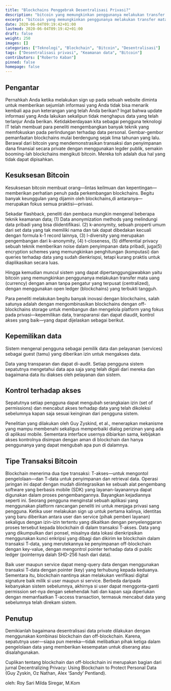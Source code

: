```yaml
---
title: "Blockchains Penggebrak Desentralisasi Privasi?"
description: "bitcoin yang memungkinkan penggunanya melakukan transfer mata uang (currency) dengan aman tanpa pengatur yang terpusat (centralized), dengan menggunakan open ledger (blockchains) yang terbukti tangguh."
excerpt: "bitcoin yang memungkinkan penggunanya melakukan transfer mata uang (currency) dengan aman tanpa pengatur yang terpusat (centralized), dengan menggunakan open ledger (blockchains) yang terbukti tangguh"
date: 2020-06-04T09:19:42+01:00
lastmod: 2020-06-04T09:19:42+01:00
draft: false
weight: 250
images: []
categories: ["Teknologi", "Blockchain", "Bitcoin", "Desentralisasi"]
tags: ["Desentralisasi privasi", "Keamanan data", "Bitcoin"]
contributors: ["Roberto Kaban"]
pinned: false
homepage: false
---
```

## Pengantar
Pernahkah Anda ketika melakukan sign up pada sebuah website diminta untuk memberikan sejumlah informasi yang Anda tidak bisa menarik kembali apa pun keterangan yang telah Anda berikan? Ingat bahwa update informasi yang Anda lakukan sekalipun tidak menghapus data yang telah terlanjur Anda berikan. Ketidakberdayaan kita sebagai pengguna teknologi IT telah membuat para peneliti mengembangkan banyak teknik yang memfokuskan pada perlindungan terhadap data personal.
Gembar-gembor pemanfaatan blockchains mulai berdengung sejak lima tahunan yang lalu. Berawal dari bitcoin yang mendemonstrasikan transaksi dan penyimpanan dana finansial secara private dengan menggunakan legder publik, semakin booming-lah blockchains mengikuti bitcoin. Mereka toh adalah dua hal yang tidak dapat dipisahkan.

## Kesuksesan Bitcoin
Kesuksesan bitcoin membuat orang—lintas keilmuan dan kepentingan—memberikan perhatian penuh pada perkembangan blockchains. Begitu banyak keunggulan yang dijamin oleh blockchains,di antaranya—merupakan fokus semua praktisi—privasi.

Sekadar flashback, peneliti dan pembaca mungkin mengenal beberapa teknik keamanan data; (1) Data anonymization methods yang melindungi data pribadi yang bisa diidentifikasi. (2) k-anonymity, sebuah properti umum dari set data yang tak memiliki nama dan tak dapat dibedakan kecuali dengan formula k-1 record lainnya, (3) l-diversity yang merupakan pengembangan dari k-anonymity, (4) t-closeness, (5) differential privacy sebuah teknik memberikan noise dalam penyimpanan data pribadi, juga(5) encryption schemes yang memungkinkan penghitungan (komputasi) dan queries terhadap data yang sudah dienkrispsi, tetapi kurang praktis untuk diaplikasikan secara luas.

Hingga kemudian muncul sistem yang dapat dipertanggungjawabkan yaitu bitcoin yang memungkinkan penggunanya melakukan transfer mata uang (currency) dengan aman tanpa pengatur yang terpusat (centralized), dengan menggunakan open ledger (blockchains) yang terbukti tangguh.

Para peneliti melakukan begitu banyak inovasi dengan blockchains, salah satunya adalah dengan mengombinasikan blockchains dengan off-blockchains storage untuk membangun dan mengelola platform yang fokus pada privasi—kepemilikan data, transparansi dan dapat diaudit, kontrol akses yang baik—yang dapat dijelaskan sebagai berikut.

## Kepemilikan data
Sistem mengenal pengguna sebagai pemilik data dan pelayanan (services) sebagai guest (tamu) yang diberikan izin untuk mengakses data.

Data yang transparan dan dapat di-audit. Setiap pengguna sistem sepatutnya mengetahui data apa saja yang telah digali dari mereka dan bagaimana data itu diakses oleh pelayanan dan sistem.

## Kontrol terhadap akses
Sepatutnya setiap pengguna dapat mengubah serangkaian izin (set of permissions) dan mencabut akses terhadap data yang telah dikoleksi sebelumnya kapan saja sesuai keinginan dari pengguna sistem.  

Penelitian yang dilakukan oleh Guy Zyskind, et al., menerapkan mekanisme yang mampu membenahi sekaligus memperbaiki dialog perizinan yang ada di aplikasi mobile. Sementara interface usernya dibiarkan sama, kebijakan akses kontrolnya disimpan dengan aman di blockchain dan hanya penggunanya yang dapat mengubah apa pun di dalamnya.

## Tipe Transaksi Bitcoin
Blockchain menerima dua tipe transaksi: T-akses—untuk mengontol pengelolaan—dan T-data untuk penyimpanan dan retrieval data. Operasi jaringan ini dapat dengan mudah diintegrasikan ke sebuah alat pengembang software yang berbasis mobile (SDK) yang layanan-layanannya dapat digunakan dalam proses pengembangannya. Bayangkan kejadiannya seperti ini. Seorang pengguna menginstal sebuah aplikasi yang menggunakan platform rancangan peneliti ini untuk menjaga privasi sang pengguna. Ketika user melakukan sign up untuk pertama kalinya, identitas yang baru diberikan antara user dan service (pihak pemberi layanan) sekaligus dengan izin-izin tertentu yang dikaitkan dengan penyelenggaran proses tersebut kepada blockchain di dalam transaksi T-akses. Data yang yang dikumpulkan dari ponsel, misalnya data lokasi dienkripsikan menggunakan kunci enkripsi yang dibagi dan dikirim ke blockchain dalam transaksi T-data, yang merutekannya ke penyimpanan off-blockchain dengan key-value, dengan mengontrol pointer terhadap data di public ledger (pointernya dalah SHD-256 hash dari data).

Baik user maupun service dapat meng-query data dengan menggunakan transaksi T-data dengan pointer (key) yang terhubung kepada keduanya.  Sementara itu, blockchain nantinya akan melakukan verifikasi digital signature baik milik si user maupun si service. Berbeda daripada kebanyakan sistem sebelumnya, akhirnya si user dapat menggonta-ganti permission set-nya dengan sekehendak hati dan kapan saja diperlukan dengan memanfaatkan T-access transaction, termasuk mencabut data yang sebelumnya telah direkam sistem.

## Penutup
Demikianlah bagaimana desentralisasi data private dilakukan dengan menggunakan kombinasi blockchain dan off-blockchain. Karena, sepatutnya user—siapa pun mereka—tidak melibatkan pihak ketiga dalam pengelolaan data yang memberikan kesempatan untuk diserang atau disalahgunakan.

Cuplikan tentang blockchain dan off-blockchain ini merupakan bagian dari jurnal Decentralizing Privacy: Using Blockchain to Protect Personal Data (Guy Zyskin, Oz Nathan, Alex ‘Sandy’ Pentland).

oleh: Roy Sari Milda Siregar, M.Kom